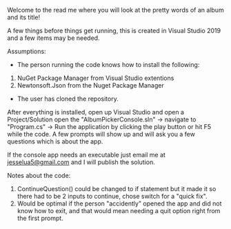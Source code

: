Welcome to the read me where you will look at the pretty words of an album and its title!

A few things before things get running, this is created in Visual Studio 2019 and a few items may be needed.

Assumptions: 

* The person running the code knows how to install the following:
1. NuGet Package Manager from Visual Studio extentions
2. Newtonsoft.Json from the Nuget Package Manager

* The user has cloned the repository.

After everything is installed, open up Visual Studio and open a Project/Solution open the "AlbumPickerConsole.sln" -> navigate to "Program.cs" -> Run the application by clicking the play button or hit F5 while the code. A few
prompts will show up and will ask you a few questions which is about the app.

If the console app needs an executable just email me at jesselua5@gmail.com and I will publish the solution.


Notes about the code: 
1. ContinueQuestion() could be changed to if statement but it made it so there had to be 2 inputs to continue, chose switch for a "quick fix".
2. Would be optimal if the person "accidently" opened the app and did not know how to exit, and that would mean needing a quit option right from the first prompt.
